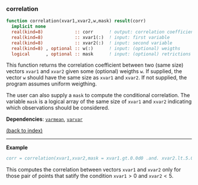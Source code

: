 
### correlation

```fortran
function correlation(xvar1,xvar2,w,mask) result(corr)
  implicit none
  real(kind=8)            :: corr      ! output: correlation coefficient between xvar1 and xvar2
  real(kind=8)            :: xvar1(:)  ! input: first variable
  real(kind=8)            :: xvar2(:)  ! input: second variable
  real(kind=8) , optional :: w(:)      ! input: (optional) weigths
  logical      , optional :: mask      ! input: (optional) retrictions on observations
```

This function returns the correlation coefficient between two (same size) vectors $\texttt{xvar1}$ and $\texttt{xvar2}$ given some (optional) weigths $\texttt{w}$. If supplied, the vector $\texttt{w}$ should have the same size as $\texttt{xvar1}$ and $\texttt{xvar2}$. If not supplied, the program assumes uniform weigthing.

The user can also supply a $\texttt{mask}$ to compute the conditional correlation. The variable $\texttt{mask}$ is a logical array of the same size of $\texttt{xvar1}$ and $\texttt{xvar2}$ indicating which observations should be considered.

**Dependencies**: [`varmean`](varmean.md),  [`varvar`](varvar.md)

[(back to index)](../index.md)

---

**Example**

```fortran
corr = correlation(xvar1,xvar2,mask = xvar1.gt.0.0d0 .and. xvar2.lt.5.0d0)
```

This computes the correlation between vectors $\texttt{xvar1}$ and $\texttt{xvar2}$ only for those pair of points that satify the condition $\texttt{xvar1}>0$ and $\texttt{xvar2}<5$.





